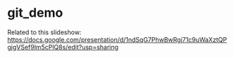 # git_demo

Related to this slideshow:
https://docs.google.com/presentation/d/1ndSqG7PhwBwRgj71c9uWaXztQPgjgVSef9lm5cPlQ8s/edit?usp=sharing

